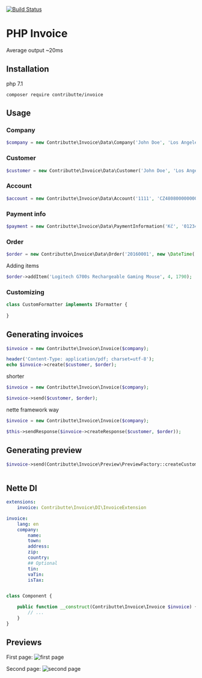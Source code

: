 [![Build Status](https://travis-ci.org/contributte/invoice.svg?branch=master)](https://travis-ci.org/contributte/invoice)

# PHP Invoice

Average output ~20ms

## Installation

php 7.1

```
composer require contributte/invoice
```

## Usage

### Company

```php
$company = new Contributte\Invoice\Data\Company('John Doe', 'Los Angeles', 'Cavetown', '720 55', 'USA', '0123456789', 'CZ0123456789');
```

### Customer

```php
$customer = new Contributte\Invoice\Data\Customer('John Doe', 'Los Angeles', 'Cavetown', '720 55', 'USA');
```

### Account

```php
$account = new Contributte\Invoice\Data\Account('1111', 'CZ4808000000002353462015', 'GIGACZPX');
```

### Payment info

```php
$payment = new Contributte\Invoice\Data\PaymentInformation('Kč', '0123456789', '1234', 0.21);
```

### Order

```php
$order = new Contributte\Invoice\Data\Order('20160001', new \DateTime('+ 14 days'), $account, $payment);
```

Adding items

```php
$order->addItem('Logitech G700s Rechargeable Gaming Mouse', 4, 1790);
```

### Customizing

```php
class CustomFormatter implements IFormatter {
	
}
```

## Generating invoices

```php
$invoice = new Contributte\Invoice\Invoice($company);

header('Content-Type: application/pdf; charset=utf-8');
echo $invoice->create($customer, $order);
```

shorter
```php
$invoice = new Contributte\Invoice\Invoice($company);

$invoice->send($customer, $order);
```

nette framework way
```php
$invoice = new Contributte\Invoice\Invoice($company);

$this->sendResponse($invoice->createResponse($customer, $order));
```

## Generating preview

```php
$invoice->send(Contributte\Invoice\Preview\PreviewFactory::createCustomer(), Contributte\Invoice\Preview\PreviewFactory::createOrder());
```

```php

```

## Nette DI

```yaml
extensions:
	invoice: Contributte\Invoice\DI\InvoiceExtension

invoice:
	lang: en
	company:
		name:
		town:
		address:
		zip:
		country:
		## Optional
		tin:
		vaTin:
		isTax:
```

```php

class Component {

	public function __construct(Contributte\Invoice\Invoice $invoice) {
		// ...
	}
}

```

## Previews

First page:
![first page](http://i.imgbox.com/pwFByZ1L.jpg)

Second page:
![second page](http://i.imgbox.com/ebrwXldf.jpg)
